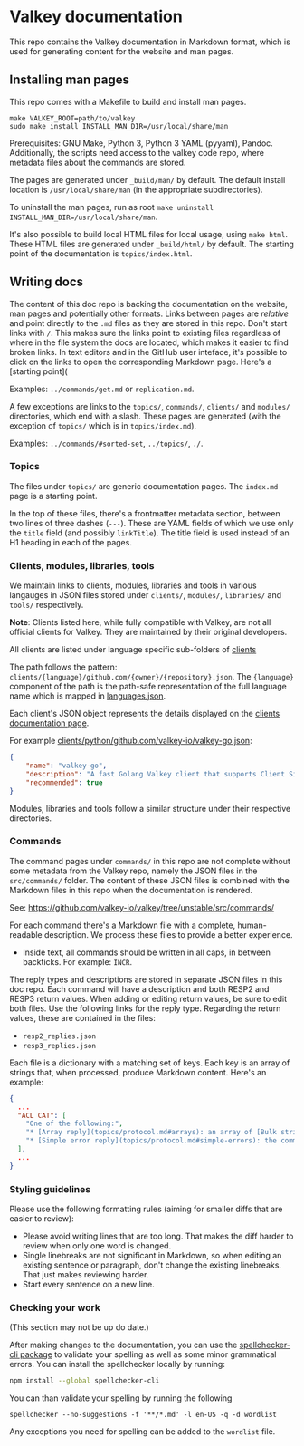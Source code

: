 # Valkey documentation

This repo contains the Valkey documentation in Markdown format, which is used
for generating content for the website and man pages.

## Installing man pages

This repo comes with a Makefile to build and install man pages.

    make VALKEY_ROOT=path/to/valkey
    sudo make install INSTALL_MAN_DIR=/usr/local/share/man

Prerequisites: GNU Make, Python 3, Python 3 YAML (pyyaml), Pandoc.
Additionally, the scripts need access to the valkey code repo,
where metadata files about the commands are stored.

The pages are generated under `_build/man/` by default. The default install
location is `/usr/local/share/man` (in the appropriate subdirectories).

To uninstall the man pages, run as root `make uninstall INSTALL_MAN_DIR=/usr/local/share/man`.

It's also possible to build local HTML files for local usage, using `make html`.
These HTML files are generated under `_build/html/` by default. The starting
point of the documentation is `topics/index.html`.

## Writing docs

The content of this doc repo is backing the documentation on the website, man
pages and potentially other formats. Links between pages are *relative* and
point directly to the `.md` files as they are stored in this repo. Don't start
links with `/`. This makes sure the links point to existing files regardless of
where in the file system the docs are located, which makes it easier to find
broken links. In text editors and in the GitHub user inteface, it's possible to
click on the links to open the corresponding Markdown page. Here's a [starting point](

Examples: `../commands/get.md` or `replication.md`.

A few exceptions are links to the `topics/`, `commands/`, `clients/` and
`modules/` directories, which end with a slash. These pages are generated (with
the exception of `topics/` which is in `topics/index.md`).

Examples: `../commands/#sorted-set`, `../topics/`, `./`.

### Topics

The files under `topics/` are generic documentation pages. The `index.md` page is a starting point.

In the top of these files, there's a frontmatter metadata section, between two
lines of three dashes (`---`). These are YAML fields of which we use only the
`title` field (and possibly `linkTitle`). The title field is used instead of an
H1 heading in each of the pages.

### Clients, modules, libraries, tools

We maintain links to clients, modules, libraries and tools in various langauges in
JSON files stored under `clients/`, `modules/`, `libraries/` and `tools/`
respectively.

**Note**:  Clients listed here, while fully compatible with Valkey, are not all official clients for Valkey.
They are maintained by their original developers.

All clients are listed under language specific sub-folders of [clients](./clients)

The path follows the pattern: ``clients/{language}/github.com/{owner}/{repository}.json``.
The ``{language}`` component of the path is the path-safe representation
of the full language name which is mapped in [languages.json](./languages.json).

Each client's JSON object represents the details displayed on the [clients documentation page](https://valkey.io/clients/).

For example [clients/python/github.com/valkey-io/valkey-go.json](./clients/python/github.com/valkey-io/valkey-go.json):

```json
{
    "name": "valkey-go",
    "description": "A fast Golang Valkey client that supports Client Side Caching and Auto Pipelining.",
    "recommended": true
}
```

Modules, libraries and tools follow a similar structure under their respective directories.

### Commands

The command pages under `commands/` in this repo are not complete without some
metadata from the Valkey repo, namely the JSON files in the `src/commands/`
folder. The content of these JSON files is combined with the Markdown files in
this repo when the documentation is rendered.

See: https://github.com/valkey-io/valkey/tree/unstable/src/commands/

For each command there's a Markdown file with a complete, human-readable
description.
We process these files to provide a better experience.

*   Inside text, all commands should be written in all caps, in between
    backticks.
    For example: `INCR`.

The reply types and descriptions are stored in separate JSON files in this doc repo.
Each command will have a description and both RESP2 and RESP3 return values.
When adding or editing return values, be sure to edit both files. Use the following
links for the reply type.
Regarding the return values, these are contained in the files:

* `resp2_replies.json`
* `resp3_replies.json`

Each file is a dictionary with a matching set of keys. Each key is an array of strings that,
when processed, produce Markdown content. Here's an example:

```json
{
  ...
  "ACL CAT": [
    "One of the following:",
    "* [Array reply](topics/protocol.md#arrays): an array of [Bulk string reply](topics/protocol.md#bulk-strings) elements representing ACL categories or commands in a given category.",
    "* [Simple error reply](topics/protocol.md#simple-errors): the command returns an error if an invalid category name is given."
  ],
  ...
}
```

### Styling guidelines

Please use the following formatting rules (aiming for smaller diffs that are easier to review):

* Please avoid writing lines that are too long.
  That makes the diff harder to review when only one word is changed.
* Single linebreaks are not significant in Markdown, so when editing an existing
  sentence or paragraph, don't change the existing linebreaks. That just makes
  reviewing harder.
* Start every sentence on a new line.

### Checking your work

(This section may not be up do date.)

After making changes to the documentation, you can use the [spellchecker-cli package](https://www.npmjs.com/package/spellchecker-cli)
to validate your spelling as well as some minor grammatical errors. You can install the spellchecker locally by running:

```bash
npm install --global spellchecker-cli
```

You can than validate your spelling by running the following

```
spellchecker --no-suggestions -f '**/*.md' -l en-US -q -d wordlist
```

Any exceptions you need for spelling can be added to the `wordlist` file.
